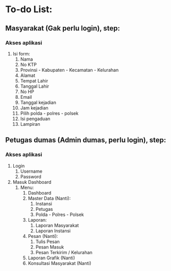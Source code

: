 # To-do List:

## Masyarakat (Gak perlu login), step:

### Akses aplikasi
1. Isi form:
	1. Nama
	2. No KTP
	3. Provinsi - Kabupaten - Kecamatan - Kelurahan
	4. Alamat
	5. Tempat Lahir
	6. Tanggal Lahir
	7. No HP
	8. Email
	9. Tanggal kejadian
	10. Jam kejadian
	11. Pilih polda - polres - polsek
	12. Isi pengaduan
	13. Lampiran

## Petugas dumas (Admin dumas, perlu login), step:

### Akses aplikasi
1. Login
	1. Username
	2. Password
2. Masuk Dashboard
	1. Menu:
		1. Dashboard
		2. Master Data (Nanti):
			1. Instansi
			2. Petugas
			3. Polda - Polres - Polsek
		3. Laporan:
			1. Laporan Masyarakat
			2. Laporan Instansi
		4. Pesan (Nanti):
			1. Tulis Pesan
			2. Pesan Masuk
			3. Pesan Terkirim / Kelurahan
		5. Laporan Grafik (Nanti)
		6. Konsultasi Masyarakat (Nanti)
